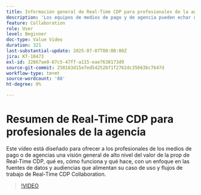 ```yaml
---
title: Información general de Real-Time CDP para profesionales de la agencia
description: 'Los equipos de medios de pago y de agencia pueden echar un vistazo rápido a Real-Time CDP: qué es, cómo funciona y cómo las fuentes de datos y las audiencias impulsan los flujos de trabajo de colaboración.'
feature: Collaboration
role: User
level: Beginner
doc-type: Value Video
duration: 321
last-substantial-update: 2025-07-07T00:00:00Z
jira: KT-18473
exl-id: 32867ae0-67c5-47ff-a115-eae7638173d9
source-git-commit: 250163d15e7ed54252bf1f2762dc35663bc7647d
workflow-type: tm+mt
source-wordcount: '88'
ht-degree: 0%

---
```


# Resumen de Real-Time CDP para profesionales de la agencia

Este vídeo está diseñado para ofrecer a los profesionales de los medios de pago o de agencias una visión general de alto nivel del valor de la prop de Real-Time CDP, qué es, cómo funciona y qué hace, con un enfoque en las fuentes de datos y audiencias que alimentan su caso de uso y flujos de trabajo de Real-Time CDP Collaboration.

>[!VIDEO](https://video.tv.adobe.com/v/3464661/?learn=on&enablevpops&captions=spa)
